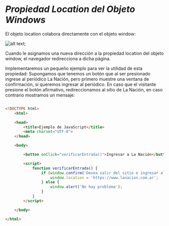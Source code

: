 # *Propiedad Location del Objeto Windows*


El objeto location colabora directamente con el objeto window:

![alt text](https://www.tutorialesprogramacionya.com/javascriptya/imagenes/dibujo01.jpg "Location");


Cuando le asignamos una nueva dirección a la propiedad location del objeto window, el navegador redirecciona a dicha página.

Implementaremos un pequeño ejemplo para ver la utilidad de esta propiedad: Supongamos que tenemos un botón que al ser presionado ingrese al periódico La Nación, pero primero muestre una ventana de confirmación, si queremos ingresar al periódico. En caso que el visitante presione el botón afirmativo, redireccionamos al sitio de La Nación, en caso contrario mostramos un mensaje:

```html

<!DOCTYPE html>
    <html>

    <head>
        <title>Ejemplo de JavaScript</title>
        <meta charset="UTF-8">
    </head>

    <body>

        <button onClick="verificarEntrada()">Ingresar a La Nación</button>

        <script>
            function verificarEntrada() {
                if (window.confirm('Desea salir del sitio e ingresar al periódico La Nación?')) {
                    window.location = 'https://www.lanacion.com.ar';
                } else {
                    window.alert('No hay problema');
                }
            }
        </script>

    </body>

</html>

```
